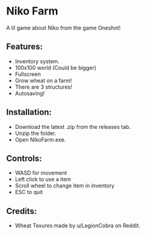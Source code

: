 # Niko Farm
 A lil game about Niko from the game Oneshot!




## Features:

- Inventory system.
- 100x100 world (Could be bigger)
- Fullscreen
- Grow wheat on a farm!
- There are 3 structures!
- Autosaving!


## Installation:

- Download the latest .zip from the releases tab.
- Unzip the folder.
- Open NikoFarm.exe.
    
## Controls:
- WASD for movement
- Left click to use a item
- Scroll wheel to change item in inventory
- ESC to quit


## Credits:
- Wheat Texures made by u/LegionCobra on Reddit.
